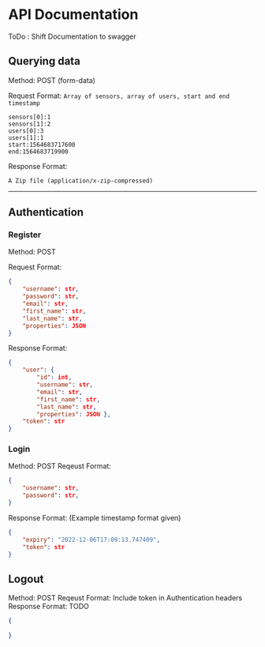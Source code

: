 # API Documentation

ToDo : Shift Documentation to swagger

## Querying data

Method: POST (form-data)

Request Format:
`Array of sensors, array of users, start and end timestamp`
```
sensors[0]:1
sensors[1]:2
users[0]:3
users[1]:1
start:1564683717600
end:1564683719900
```
Response Format:
```
A Zip file (application/x-zip-compressed)
```

---

## Authentication

### Register
Method: POST

Request Format: 
```json
{
	"username": str,
	"password": str,
	"email": str,
	"first_name": str,
	"last_name": str,
	"properties": JSON
}
```
Response Format: 
```json
{
	"user": {
		"id": int,
		"username": str,
		"email": str,
		"first_name": str,
		"last_name": str,
		"properties": JSON },
	"token": str
}
```

### Login
Method: POST
Reqeust Format: 
```json
{
	"username": str,
	"password": str,
}
```
Response Format: (Example timestamp format given)
```json
{
	"expiry": "2022-12-06T17:09:13.747409",
	"token": str
}
```

## Logout
Method: POST
Reqeust Format: Include token in Authentication headers 
Response Format: TODO
```json
{
	
}
```